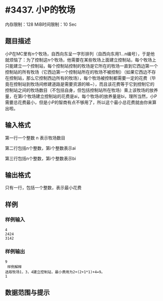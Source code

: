 # #3437. 小P的牧场

内存限制：128 MiB时间限制：10 Sec

## 题目描述

小P在MC里有n个牧场，自西向东呈一字形排列（自西向东用1&hellip;n编号），于是他就烦恼了：为了控制这n个牧场，他需要在某些牧场上面建立控制站，每个牧场上只能建立一个控制站，每个控制站控制的牧场是它所在的牧场一直到它西边第一个控制站的所有牧场（它西边第一个控制站所在的牧场不被控制）（如果它西边不存在控制站，那么它控制西边所有的牧场），每个牧场被控制都需要一定的花费（毕竟在控制站到牧场间修建道路是需要资源的嘛~），而且该花费等于它到控制它的控制站之间的牧场数目（不包括自身，但包括控制站所在牧场）乘上该牧场的放养量，在第i个牧场建立控制站的花费是ai，每个牧场i的放养量是bi，理所当然，小P需要总花费最小，但是小P的智商有点不够用了，所以这个最小总花费就由你来算出啦。

## 输入格式

第一行一个整数 n 表示牧场数目

第二行包括n个整数，第i个整数表示ai

第三行包括n个整数，第i个整数表示bi

 

## 输出格式

只有一行，包括一个整数，表示最小花费

## 样例

### 样例输入

    
    4
    2424
    3142
    
    
    

### 样例输出

    
    9
     样例解释
    选取牧场1，3，4建立控制站，最小费用为2+(2+1*1)+4=9。
    1
    

## 数据范围与提示
